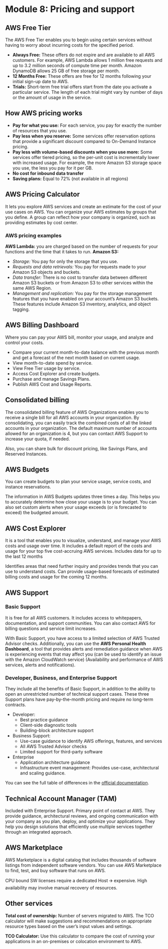 # Module 8: Pricing and support
## AWS Free Tier
The AWS Free Tier enables you to begin using certain services without having to worry about incurring costs for the specified period.

- **Always Free:** These offers do not expire and are available to all AWS customers. For example, AWS Lambda allows 1 million free requests and up to 3.2 million seconds of compute time per month. Amazon DynamoDB allows 25 GB of free storage per month.
- **12 Months Free:** These offers are free for 12 months following your initial sign-up date to AWS.
- **Trials:** Short-term free trial offers start from the date you activate a particular service. The length of each trial might vary by number of days or the amount of usage in the service.

## How AWS pricing works
- **Pay for what you use:** For each service, you pay for exactly the number of resources that you use.
- **Pay less when you reserve:** Some services offer reservation options that provide a significant discount compared to On-Demand Instance pricing.
- **Pay less with volume-based discounts when you use more:** Some services offer tiered pricing, so the per-unit cost is incrementally lower with increased usage. For example, the more Amazon S3 storage space you use, the less you pay for it per GB.
- **No cost for inbound data transfer**
- **Saving plans:** Equal to 72% (not available in all regions)

## AWS Pricing Calculator
It lets you explore AWS services and create an estimate for the cost of your use cases on AWS. You can organize your AWS estimates by groups that you define. A group can reflect how your company is organized, such as providing estimates by cost center.

### AWS pricing examples
**AWS Lambda:** you are charged based on the number of requests for your functions and the time that it takes to run.
**Amazon S3:**
- *Storage:* You pay for only the storage that you use.
- *Requests and data retrievals:* You pay for requests made to your Amazon S3 objects and buckets.
- *Data transfer:* There is no cost to transfer data between different Amazon S3 buckets or from Amazon S3 to other services within the same AWS Region.
- *Management and replication:* You pay for the storage management features that you have enabled on your account’s Amazon S3 buckets. These features include Amazon S3 inventory, analytics, and object tagging.

## AWS Billing Dashboard
Where you can pay your AWS bill, monitor your usage, and analyze and control your costs.
- Compare your current month-to-date balance with the previous month and get a forecast of the next month based on current usage.
- View month-to-date spend by service.
- View Free Tier usage by service.
- Access Cost Explorer and create budgets.
- Purchase and manage Savings Plans.
- Publish AWS Cost and Usage Reports.

## Consolidated billing
The consolidated billing feature of AWS Organizations enables you to receive a single bill for all AWS accounts in your organization. By consolidating, you can easily track the combined costs of all the linked accounts in your organization. The default maximum number of accounts allowed for an organization is 4, but you can contact AWS Support to increase your quota, if needed.

Also, you can share bulk for discount pricing, like Savings Plans, and Reserved Instances.

## AWS Budgets
You can create budgets to plan your service usage, service costs, and instance reservations.

The information in AWS Budgets updates three times a day. This helps you to accurately determine how close your usage is to your budget. You can also set custom alerts when your usage exceeds (or is forecasted to exceed) the budgeted amount.

## AWS Cost Explorer
It is a tool that enables you to visualize, understand, and manage your AWS costs and usage over time. It includes a default report of the costs and usage for your top five cost-accruing AWS services. Includes data for up to the last 12 months

Identifies areas that need further inquiry and provides trends that you can use to understand costs. Can provide usage-based forecasts of estimated billing costs and usage for the coming 12 months.

## AWS Support
### Basic Support
It is free for all AWS customers. It includes access to whitepapers, documentation, and support communities. You can also contact AWS for billing questions and service limit increases.

With Basic Support, you have access to a limited selection of AWS Trusted Advisor checks. Additionally, you can use the **AWS Personal Health Dashboard**, a tool that provides alerts and remediation guidance when AWS is experiencing events that may affect you (can be used to identify an issue with the Amazon CloudWatch service) (Availability and performance of AWS services, alerts and notifications).

### Developer, Business, and Enterprise Support
They include all the benefits of Basic Support, in addition to the ability to open an unrestricted number of technical support cases. These three Support plans have pay-by-the-month pricing and require no long-term contracts.
- Developer:
    - Best practice guidance
    - Client-side diagnostic tools
    - Building-block architecture support
- Business Support:
    - Use-case guidance to identify AWS offerings, features, and services
    - All AWS Trusted Advisor checks
    - Limited support for third-party software
- Enterprise
    - Application architecture guidance
    - Infrastructure event management: Provides use-case, architectural and scaling guidance.

You can see the full table of differences in the [official documentation](https://aws.amazon.com/premiumsupport/plans/).

## Technical Account Manager (TAM)
Included with Enterprise Support. Primary point of contact at AWS. They provide guidance, architectural reviews, and ongoing communication with your company as you plan, deploy, and optimize your applications. They help you design solutions that efficiently use multiple services together through an integrated approach.

## AWS Marketplace
AWS Marketplace is a digital catalog that includes thousands of software listings from independent software vendors. You can use AWS Marketplace to find, test, and buy software that runs on AWS.

CPU bound SW licenses require a dedicated Host 🡪 expensive. High availability may involve manual recovery of resources. 

## Other services
**Total cost of ownership:** Number of servers migrated to AWS. The TCO calculator will make suggestions and recommendations on appropriate resource types based on the user’s input values and settings.

**TCO Calculator:** Use this calculator to compare the cost of running your applications in an on-premises or colocation environment to AWS.